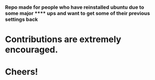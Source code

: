 ### Repo made for people who have reinstalled ubuntu due to some major **** ups and want to get some of their previous settings back


# Contributions are extremely encouraged. 

# Cheers!
